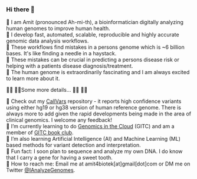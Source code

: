 ### Hi there 👋

🧬 I am Amit (pronounced Ah-mi-th), a bioinformatician digitally analyzing human genomes to improve human health.\
🧬 I develop fast, automated, scalable, reproducible and highly accurate genomic data analysis workflows.\
🧬 These workflows find mistakes in a persons genome which is ~6 billion bases. It's like finding a needle in a haystack.\
🧬 These mistakes can be crucial in predicting a persons disease risk or helping with a patients disease diagnosis/treatment.\
🧬 The human genome is extraordinarily fascinating and I am always excited to learn more about it.

🕵️‍♀️ 🕵️‍♀️Some more details... 🕵️‍♀️ 🕵️‍♀️

💪  Check out my [CallVars](https://github.com/IAnalyzeGenomes/CallVars) repository - it reports high confidence variants using either hg19 or hg38 version of human reference genome. There is always more to add given the rapid developments being made in the area of clinical genomics. I welcome any feedback!\
💪  I’m currently learning to do [Genomics in the Cloud](https://www.amazon.com/Genomics-Cloud-GATK-Spark-Docker/dp/1491975199/ref=sr_1_1?crid=LXSZSO8B3D7J&dchild=1&keywords=genomics+in+the+cloud&qid=1609662594&s=books&sprefix=genomics+in+%2Caps%2C183&sr=1-1) (GITC) and am a member of [GITC book club](https://www.youtube.com/channel/UCtdwGKTSsRQZgAO6D79lSPA). \
💪 I’m also learning Artificial Intelligence (AI) and Machine Learning (ML) based methods for variant detection and interpretation.\
💪  Fun fact: I soon plan to sequence and analyze my own DNA. I do know that I carry a gene for having a sweet tooth. \
💪  How to reach me: Email me at amit4biotek[at]gmail[dot]com or DM me on Twitter [@IAnalyzeGenomes](https://twitter.com/IAnalyzeGenomes).
